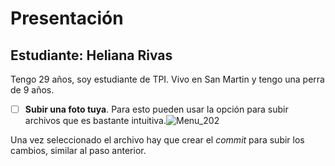 # Presentación

## Estudiante: Heliana Rivas

Tengo 29 años, soy estudiante de TPI. Vivo en San Martin y tengo una perra de 9 años.


- [ ] **Subir una foto tuya**. Para esto pueden usar la opción para subir archivos que es bastante intuitiva.![Menu_202](https://user-images.githubusercontent.com/4098184/89341973-7e345580-d678-11ea-9a96-7c117034f81a.png)

Una vez seleccionado el archivo hay que crear el _commit_ para subir los cambios, similar al paso anterior.
